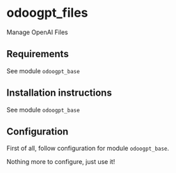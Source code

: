 # odoogpt_files

Manage OpenAI Files


## Requirements

See module `odoogpt_base`


## Installation instructions 

See module `odoogpt_base`


## Configuration

First of all, follow configuration for module `odoogpt_base`. 

Nothing more to configure, just use it!

